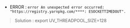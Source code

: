- ERROR : `error An unexpected error occurred: "https://registry.yarnpkg.com/****: ESOCKETTIMEDOUT".`
> Solution : export UV_THREADPOOL_SIZE=128
